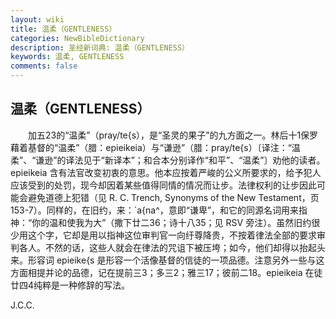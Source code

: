 ```yaml
---
layout: wiki
title: 温柔（GENTLENESS）
categories: NewBibleDictionary
description: 圣经新词典: 温柔（GENTLENESS）
keywords: 温柔, GENTLENESS
comments: false
---
```


## 温柔（GENTLENESS）

　　加五23的“温柔”（pray/te{s），是“圣灵的果子”的九方面之一。林后十1保罗藉着基督的“温柔”（腊：epieikeia）与“谦逊”（腊：pray/te{s）〔译注：“温柔”、“谦逊”的译法见于“新译本”；和合本分别译作“和平”、“温柔”〕劝他的读者。epieikeia 含有法官改变初衷的意思。他本应按着严峻的公义所要求的，给予犯人应该受到的处罚，现今却因着某些值得同情的情况而让步。法律权利的让步因此可能会避免道德上犯错（见 R. C. Trench, Synonyms of the New Testament，页153-7）。同样的，在旧约，来：`a{na^，意即“谦卑”，和它的同源名词用来指神：“你的温和使我为大”（撒下廿二36；诗十八35；见 RSV 旁注）。虽然旧约很少用这个字，它却是用以指神这位审判官一向纡尊降贵，不按着律法全部的要求审判各人。不然的话，这些人就会在律法的咒诅下被压垮；如今，他们却得以抬起头来。形容词 epieike{s 是形容一个活像基督的信徒的一项品德。注意另外一些与这方面相提并论的品德，记在提前三3；多三2；雅三17；彼前二18。epieikeia 在徒廿四4纯粹是一种修辞的写法。

J.C.C.






